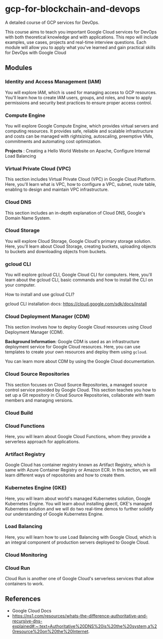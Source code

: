 # gcp-for-blockchain-and-devops

A detailed course of GCP services for DevOps.

This course aims to teach you important Google Cloud services for DevOps with both theoretical knowledge and with applications. This repo will include examples, use cases, projects and real-time interview questions. Each module will allow you to apply what you've learned and gain practical skills for DevOps with Google Cloud

## Modules

### Identity and Access Management (IAM)

You will explore IAM, which is used for managing access to GCP resources. You'll learn how to create IAM users, groups, and roles, and how to apply permissions and security best practices to ensure proper access control.

### Compute Engine

You will explore Google Compute Engine, which provides virtual servers and computing resources. It provides safe, reliable and scalable infrastructure and costs can be managed with rightsizing, autoscaling, preemptive VMs, commitments and automating cost optimization.

**Projects** : Creating a Hello World Website on Apache, Configure Internal Load Balancing

### Virtual Private Cloud (VPC)

This section includes Virtual Private Cloud (VPC) in Google Cloud Platform. Here, you'll learn what is VPC, how to configure a VPC, subnet, route table, enabling to design and maintain VPC infrastructure.

### Cloud DNS

This section includes an in-depth explanation of Cloud DNS, Google's Domain Name System.

### Cloud Storage

You will explore Cloud Storage, Google Cloud's primary storage solution. Here, you'll learn about Cloud Storage, creating buckets, uploading objects to buckets and downloading objects from buckets. 

### gcloud CLI

You will explore gcloud CLI, Google Cloud CLI for computers. Here, you'll learn about the gcloud CLI, basic commands and how to install the CLI on your computer. 

How to install and use gcloud CLI?

gcloud CLI installation docs: https://cloud.google.com/sdk/docs/install

### Cloud Deployment Manager (CDM)

This section involves how to deploy Google Cloud resources using Cloud Deployment Manager (CDM).

**Background Information**: Google CDM is used as an infrastructure deployment service for Google Cloud resources. Here, you can use templates to create your own resources and deploy them using `gcloud`.

You can learn more about CDM by using the Google Cloud documentation.

### Cloud Source Repositories

This section focuses on Cloud Source Repositories, a managed source control service provided by Google Cloud. This section teaches you how to set up a Git repository in Cloud Source Repositories, collaborate with team members and managing versions.

### Cloud Build

### Cloud Functions

Here, you will learn about Google Cloud Functions, whom they provide a serverless approach for applications.

### Artifact Registry

Google Cloud has container registry known as Artifact Registry, which is same with Azure Container Registry or Amazon ECR. In this section, we will learn different ways of repositories and how to create them.

### Kubernetes Engine (GKE)

Here, you will learn about world's managed Kubernetes solution, Google Kubernetes Engine. You will learn about installing gkectl, GKE's managed Kubernetes solution and we will do two real-time demos to further solidify our understanding of Google Kubernetes Engine.

### Load Balancing

Here, you will learn how to use Load Balancing with Google Cloud, which is an integral component of production servers deployed to Google Cloud.

### Cloud Monitoring

### Cloud Run

Cloud Run is another one of Google Cloud's serverless services that allow containers to work. 

## References

- Google Cloud Docs
- <https://ns1.com/resources/whats-the-difference-authoritative-and-recursive-dns-explained#:~:text=Authoritative%20DNS%20is%20the%20system,a%20resource%20on%20the%20Internet>.